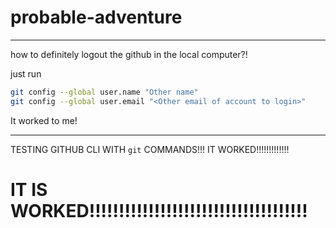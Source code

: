 # probable-adventure

---

how to definitely logout the github in the local computer?!

just run

```bash
git config --global user.name "Other name"
git config --global user.email "<Other email of account to login>"
```

It worked to me!


---

TESTING GITHUB CLI WITH `git` COMMANDS!!! IT WORKED!!!!!!!!!!!!!

<h1>IT IS WORKED!!!!!!!!!!!!!!!!!!!!!!!!!!!!!!!!!!!!!</h1>
<H1 STYLE="FONT-SIZE: 80PX>HOOOOOOORAY!!!!!!!!!!!!!!!!!!!</H1>
